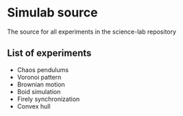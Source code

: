 # Simulab source

The source for all experiments in the science-lab repository

## List of experiments

- Chaos pendulums
- Voronoi pattern
- Brownian motion
- Boid simulation
- Firely synchronization
- Convex hull
